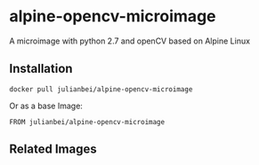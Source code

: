 # alpine-opencv-microimage
A microimage with python 2.7 and openCV based on Alpine Linux

## Installation
```
docker pull julianbei/alpine-opencv-microimage
```

Or as a base Image:
```
FROM julianbei/alpine-opencv-microimage
```

## Related Images
